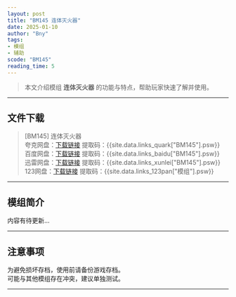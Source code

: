 ```yaml
---
layout: post
title: "BM145 连体灭火器"
date: 2025-01-10
author: "Bny"
tags: 
- 模组
- 辅助
scode: "BM145"
reading_time: 5
---
```


> 本文介绍模组 **连体灭火器** 的功能与特点，帮助玩家快速了解并使用。

---

## 文件下载

> [BM145] 连体灭火器  
夸克网盘：[下载链接]({{site.data.links_quark["BM145"].url}}) 提取码：{{site.data.links_quark["BM145"].psw}}  
百度网盘：[下载链接]({{site.data.links_baidu["BM145"].url}}) 提取码：{{site.data.links_baidu["BM145"].psw}}  
迅雷网盘：[下载链接]({{site.data.links_xunlei["BM145"].url}}) 提取码：{{site.data.links_xunlei["BM145"].psw}}  
123网盘：[下载链接]({{site.data.links_123pan["模组"].url}}) 提取码：{{site.data.links_123pan["模组"].psw}}  

---

## 模组简介

>  
内容有待更新...  

---

## 注意事项

>  
为避免损坏存档，使用前请备份游戏存档。  
可能与其他模组存在冲突，建议单独测试。  

---

